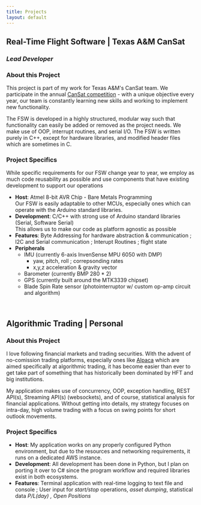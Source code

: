 ```yaml
---
title: Projects
layout: default
---
```


## Real-Time Flight Software | Texas A&M CanSat
### *Lead Developer*
<a></a>
### About this Project
This project is part of my work for Texas A&M's CanSat team. We participate in the annual [CanSat competition](http://www.cansatcompetition.com/) - with a unique objective every year, our team is constantly learning new skills and working to implement new functionality.

The FSW is developed in a highly structured, modular way such that functionality can easily be added or removed as the project needs. We make use of OOP, interrupt routines, and serial I/O. The FSW is written purely in C++, except for hardware libraries, and modified header files which are sometimes in C.

### Project Specifics
While specific requirements for our FSW change year to year, we employ as much code reusability as possible and use components that have existing development to support our operations
-   **Host**: Atmel 8-bit AVR Chip - Bare Metals Programming  
    Our FSW is easily adaptable to other MCUs, especially ones which can operate with the Arduino standard libraries.
-   **Development**: C/C++ with strong use of Arduino standard libraries (Serial, Software Serial)  
    This allows us to make our code as platform agnostic as possible
-   **Features**: Byte Addressing for hardware abstraction & communication ; I2C and Serial communication ; Interupt Routines ; flight state  
-   **Peripherals**
    -   IMU (currently 6-axis InvenSense MPU 6050 with DMP)
        - yaw, pitch, roll ; correpsonding rates
        - x,y,z acceleration & gravity vector
    -   Barometer (currently BMP 280 * 2)
    -   GPS (currently built around the MTK3339 chipset)
    -   Blade Spin Rate sensor (photointerruptor w/ custom op-amp circuit and algorithm)   
    
<br>

## Algorithmic Trading | Personal
<a></a>
### About this Project
I love following financial markets and trading securities. With the advent of no-comission trading platforms, especially ones like [Alpaca](https://alpaca.markets/) which are aimed specifically at algorithmic trading, it has become easier than ever to get take part of something that has historically been dominated by HFT and big institutions.

My application makes use of concurrency, OOP, exception handling, REST API(s), Streaming API(s) (websockets), and of course, statistical analysis for financial applications. Without getting into details, my strategy focuses on intra-day, high volume trading with a focus on swing points for short outlook movements.

### Project Specifics
-   **Host**: My application works on any properly configured Python environment, but due to the resources and networking requirements, it runs on a dedicated AWS instance. 
-   **Development**: All development has been done in Python, but I plan on porting it over to C# since the program workflow and required libraries exist in both ecosystems.
-   **Features**: Terminal application with real-time logging to text file and console ; User input for *start/stop* operations, *asset dumping*, statistical data *P/L(day) , Open Positions*